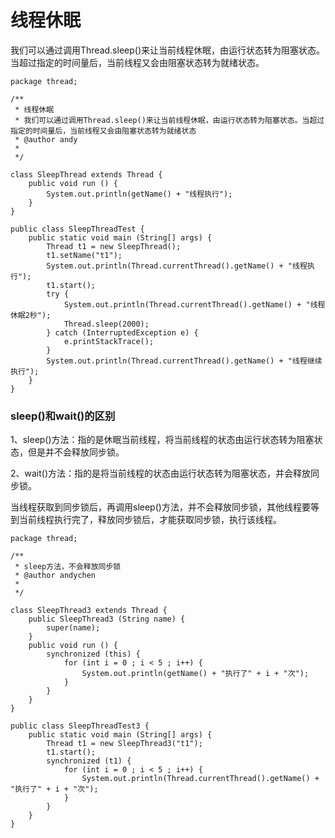 # 线程休眠
我们可以通过调用Thread.sleep()来让当前线程休眠，由运行状态转为阻塞状态。当超过指定的时间量后，当前线程又会由阻塞状态转为就绪状态。

```
package thread;

/**
 * 线程休眠
 * 我们可以通过调用Thread.sleep()来让当前线程休眠，由运行状态转为阻塞状态。当超过指定的时间量后，当前线程又会由阻塞状态转为就绪状态
 * @author andy
 *
 */

class SleepThread extends Thread {
	public void run () {
		System.out.println(getName() + "线程执行");
	}
}

public class SleepThreadTest {
	public static void main (String[] args) {
		Thread t1 = new SleepThread();
		t1.setName("t1");
		System.out.println(Thread.currentThread().getName() + "线程执行");
		t1.start();
		try {
			System.out.println(Thread.currentThread().getName() + "线程休眠2秒");
			Thread.sleep(2000);
		} catch (InterruptedException e) {
			e.printStackTrace();
		}
		System.out.println(Thread.currentThread().getName() + "线程继续执行");
	}
}
```
### sleep()和wait()的区别
1、sleep()方法：指的是休眠当前线程，将当前线程的状态由运行状态转为阻塞状态，但是并不会释放同步锁。

2、wait()方法：指的是将当前线程的状态由运行状态转为阻塞状态，并会释放同步锁。

当线程获取到同步锁后，再调用sleep()方法，并不会释放同步锁，其他线程要等到当前线程执行完了，释放同步锁后，才能获取同步锁，执行该线程。

```
package thread;

/**
 * sleep方法，不会释放同步锁
 * @author andychen
 *
 */

class SleepThread3 extends Thread {
	public SleepThread3 (String name) {
		super(name);
	}
	public void run () {
		synchronized (this) {
			for (int i = 0 ; i < 5 ; i++) {
				System.out.println(getName() + "执行了" + i + "次");
			}
		}
	}
}

public class SleepThreadTest3 {
	public static void main (String[] args) {
		Thread t1 = new SleepThread3("t1");
		t1.start();
		synchronized (t1) {
			for (int i = 0 ; i < 5 ; i++) {
				System.out.println(Thread.currentThread().getName() + "执行了" + i + "次");
			}
		}
	}
}
```
